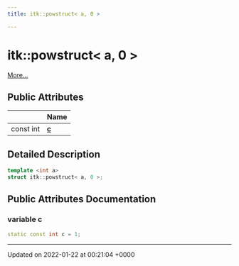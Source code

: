 ```yaml
---
title: itk::powstruct< a, 0 >

---
```


# itk::powstruct< a, 0 >



 [More...](#detailed-description)

## Public Attributes

|                | Name           |
| -------------- | -------------- |
| const int | **[c](../Classes/structitk_1_1powstruct_3_01a_00_010_01_4.md#variable-c)**  |

## Detailed Description

```cpp
template <int a>
struct itk::powstruct< a, 0 >;
```

## Public Attributes Documentation

### variable c

```cpp
static const int c = 1;
```


-------------------------------

Updated on 2022-01-22 at 00:21:04 +0000